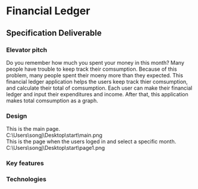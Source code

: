 # Financial Ledger

## Specification Deliverable

### Elevator pitch

Do you remember how much you spent your money in this month? Many people have trouble to keep track their comsumption. Because of this problem, many people spent their moeny more than they expected. This financial ledger application helps the users keep track thier comsumption, and calculate their total of comsumption. Each user can make their financial ledger and input their expenditures and income. After that, this application makes total comsumption as a graph.

### Design
This is the main page.
<br>
C:\Users\songj\Desktop\start\main.png
<br>
This is the page when the users loged in and select a specific month.
<br>
C:\Users\songj\Desktop\start\page1.png

### Key features

### Technologies


